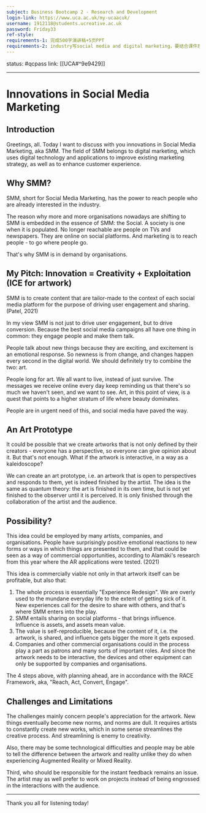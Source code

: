 ```yaml
---
subject: Business Bootcamp 2 - Research and Development
login-link: https://www.uca.ac.uk/my-ucaacuk/
username: 1912118@students.ucreative.ac.uk
password: Friday33
ref-style: 
requirements-1: 完成500字演讲稿+5页PPT
requirements-2: industry写social media and digital marketing，要结合课件理论写
---
```

status: #qcpass
link: [[UCA#^9e9429]]

---

# Innovations in Social Media Marketing

## Introduction

Greetings, all. Today I want to discuss with you innovations in Social Media Marketing, aka SMM. The field of SMM belongs to digital marketing, which uses digital technology and applications to improve existing marketing strategy, as well as to enhance customer experience.

## Why SMM?

SMM, short for Social Media Marketing, has the power to reach people who are already interested in the industry.

The reason why more and more organisations nowadays are shifting to SMM is embedded in the essence of SMM: the Social. A society is one when it is populated. No longer reachable are people on TVs and newspapers. They are online on social platforms. And marketing is to reach people - to go where people go.

That's why SMM is in demand by organisations.

## My Pitch: Innovation = Creativity + Exploitation (ICE for artwork)

SMM is to create content that are tailor-made to the context of each social media platform for the purpose of driving user engagement and sharing. (Patel, 2021)

In my view SMM is not just to drive user engagement, but to drive conversion. Because the best social media campaigns all have one thing in common: they engage people and make them talk.

People talk about new things because they are exciting, and excitement is an emotional response. So newness is from change, and changes happen every second in the digital world. We should definitely try to combine the two: art.

People long for art. We all want to live, instead of just survive. The messages we receive online every day keep reminding us that there's so much we haven't seen, and we want to see. Art, in this point of view, is a quest that points to a higher stratum of life where beauty dominates.

People are in urgent need of this, and social media have paved the way.

## An Art Prototype

It could be possible that we create artworks that is not only defined by their creators - everyone has a perspective, so everyone can give opinion about it. But that's not enough. What if the artwork is interactive, in a way as a kaleidoscope?

We can create an art prototype, i.e. an artwork that is open to perspectives and responds to them, yet is indeed finished by the artist. The idea is the same as quantum theory: the art is finished in its own time, but is not yet finished to the observer until it is perceived. It is only finished through the collaboration of the artist and the audience.

## Possibility?

This idea could be employed by many artists, companies, and organisations. People have surprisingly positive emotional reactions to new forms or ways in which things are presented to them, and that could be seen as a way of commercial opportunities, according to Alamäki's research from this year where the AR applications were tested. (2021)

This idea is commercially viable not only in that artwork itself can be profitable, but also that:

1.  The whole process is essentially "Experience Redesign". We are overly used to the mundane everyday life to the extent of getting sick of it. New experiences call for the desire to share with others, and that's where SMM enters into the play.
2.  SMM entails sharing on social platforms - that brings influence. Influence is assets, and assets mean value.
3.  The value is self-reproducible, because the content of it, i.e. the artwork, is shared, and influence gets bigger the more it gets exposed.
4.  Companies and other commercial organisations could in the process play a part as patrons and many sorts of important roles. And since the artwork needs to be interactive, the devices and other equipment can only be supported by companies and organisations.

The 4 steps above, with planning ahead, are in accordance with the RACE Framework, aka, "Reach, Act, Convert, Engage".

## Challenges and Limitations

The challenges mainly concern people's appreciation for the artwork. New things eventually become new norms, and norms are dull. It requires artists to constantly create new works, which in some sense streamlines the creative process. And streamlining is enemy to creativity.

Also, there may be some technological difficulties and people may be able to tell the difference between the artwork and reality unlike they do when experiencing Augmented Reality or Mixed Reality.

Third, who should be responsible for the instant feedback remains an issue. The artist may as well prefer to work on projects instead of being engrossed in the interactions with the audience.

---

Thank you all for listening today!
